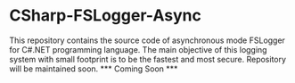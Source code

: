# CSharp-FSLogger-Async
This repository contains the source code of asynchronous mode FSLogger for C#.NET programming language. The main objective of this logging system with small footprint is to be the fastest and most secure. Repository will be maintained soon.
*** Coming Soon ***
